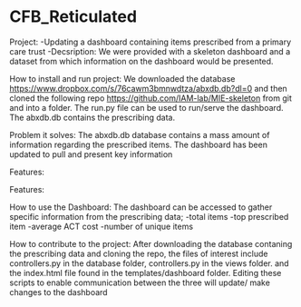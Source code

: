 # CFB_Reticulated
Project:
-Updating a dashboard containing items prescribed from a primary care trust
-Decsription: We were provided with a skeleton dashboard and a dataset from which information on the dashboard would be presented.

                                  

How to install and run project: We downloaded the database https://www.dropbox.com/s/76cawm3bmnwdtza/abxdb.db?dl=0 and
then cloned the following repo https://github.com/IAM-lab/MIE-skeleton from git and into a folder. The run.py file can be used to run/serve the dashboard. The abxdb.db contains the prescribing data.

Problem it solves: The abxdb.db database contains a mass amount of information regarding the prescribed items. The dashboard has been updated to pull and present key information

Features:

Features:

How to use the Dashboard: The dashboard can be accessed to gather specific information from the prescribing data;
-total items
-top prescribed item
-average ACT cost
-number of unique items

How to contribute to the project: After downloading the database contaning the prescribing data and cloning the repo, the files of interest include controllers.py in the database folder, controllers.py in the views folder.
and the index.html file found in the templates/dashboard folder. Editing these scripts to enable communication between the three will update/ make changes to the dashboard
